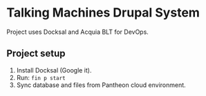 # Talking Machines Drupal System
Project uses Docksal and Acquia BLT for DevOps.

## Project setup

1. Install Docksal (Google it).
2. Run: `fin p start`
3. Sync database and files from Pantheon cloud environment.

